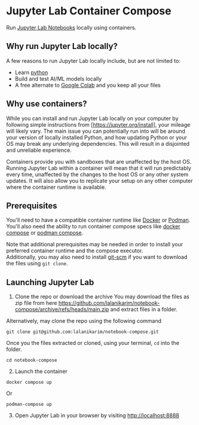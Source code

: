 Jupyter Lab Container Compose
=============================

Run [Jupyter Lab Notebooks](https://jupyter.org/) locally using containers.

Why run Jupyter Lab locally?
----------------------------

A few reasons to run Jupyter Lab locally include, but are not limited to:

* Learn [python](https://www.python.org/)
* Build and test AI/ML models locally
* A free alternate to [Google Colab](https://colab.research.google.com/) and you keep all your files

Why use containers?
---------------------

While you can install and run Jupyter Lab locally on your computer by following simple instructions from [https://jupyter.org/install], your mileage will likely vary. The main issue you can potentially run into will be around your version of locally installed Python, and how updating Python or your OS may break any underlying dependencies. This will result in a disjointed and unreliable experience.

Containers provide you with sandboxes that are unaffected by the host OS. Running Jupyter Lab within a container will mean that it will run predictably every time, unaffected by the changes to the host OS or any other system updates. It will also allow you to replicate your setup on any other computer where the container runtime is available.

Prerequisites
--------------

You'll need to have a compatible container runtime like [Docker](https://www.docker.com/) or [Podman](https://podman.io/).  
You'll also need the ability to run container compose specs like [docker compose](https://docs.docker.com/compose/install/) or [podman compose](https://docs.docker.com/compose/install/).  

Note that additional prerequisites may be needed in order to install your preferred container runtime and the compose executor.  
Additionally, you may also need to install [git-scm](https://git-scm.com/) if you want to download the files using `git clone`.

Launching Jupyter Lab
---------------------

1. Clone the repo or download the archive
You may download the files as zip file from here <https://github.com/lalanikarim/notebook-compose/archive/refs/heads/main.zip> and extract files in a folder.  

Alternatively, may clone the repo using the following command
```
git clone git@github.com:lalanikarim/notebook-compose.git
```

Once you the files extracted or cloned, using your terminal, `cd` into the folder.

```
cd notebook-compose
```

2. Launch the container

```
docker compose up
```
Or
```
podman-compose up
```

3. Open Jupyter Lab in your browser by visiting <http://localhost:8888>
